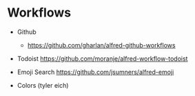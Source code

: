 # Workflows

- Github

  - <https://github.com/gharlan/alfred-github-workflows>

- Todoist
  <https://github.com/moranje/alfred-workflow-todoist>

- Emoji Search
  <https://github.com/jsumners/alfred-emoji>

- Colors (tyler eich)
